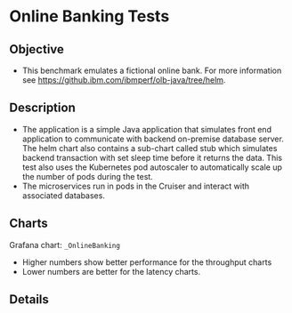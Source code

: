 # Online Banking Tests

## Objective

* This benchmark emulates a fictional online bank. For more information see <https://github.ibm.com/ibmperf/olb-java/tree/helm>.

## Description

* The application is a simple Java application that simulates front end application to communicate with backend on-premise database server. The helm chart also contains a sub-chart called stub which simulates backend transaction with set sleep time before it returns the data. This test also uses the Kubernetes pod autoscaler to automatically scale up the number of pods during the test.
* The microservices run in pods in the Cruiser and interact with associated databases.

## Charts

Grafana chart:  `_OnlineBanking`

* Higher numbers show better performance for the throughput charts
* Lower numbers are better for the latency charts.

## Details
